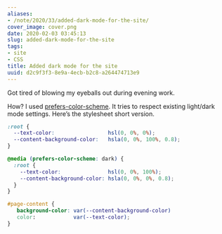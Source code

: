 ```yaml
---
aliases:
- /note/2020/33/added-dark-mode-for-the-site/
cover_image: cover.png
date: 2020-02-03 03:45:13
slug: added-dark-mode-for-the-site
tags:
- site
- CSS
title: Added dark mode for the site
uuid: d2c9f3f3-8e9a-4ecb-b2c8-a264474713e9
---
```


Got tired of blowing my eyeballs out during evening work.

How? I used
[prefers-color-scheme](https://developer.mozilla.org/en-US/search?q=prefers-color-scheme).
It tries to respect existing light/dark mode settings. Here’s the
stylesheet short version.

``` scss
:root {
  --text-color:                 hsl(0, 0%, 0%);
  --content-background-color:   hsla(0, 0%, 100%, 0.8);
}

@media (prefers-color-scheme: dark) {
  :root {
    --text-color:               hsl(0, 0%, 100%);
    --content-background-color: hsla(0, 0%, 0%, 0.8);
  }
}

#page-content {
   background-color: var(--content-background-color)
   color:            var(--text-color);
}
```